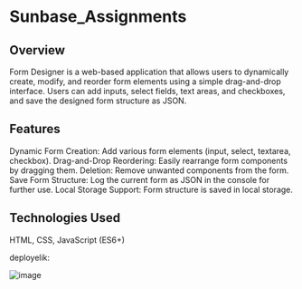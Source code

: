 # Sunbase_Assignments 
## Overview
Form Designer is a web-based application that allows users to dynamically create, modify, and reorder form elements using a simple drag-and-drop interface. Users can add inputs, select fields, text areas, and checkboxes, and save the designed form structure as JSON.

## Features
Dynamic Form Creation: Add various form elements (input, select, textarea, checkbox).
Drag-and-Drop Reordering: Easily rearrange form components by dragging them.
Deletion: Remove unwanted components from the form.
Save Form Structure: Log the current form as JSON in the console for further use.
Local Storage Support: Form structure is saved in local storage.

## Technologies Used
HTML, 
CSS, 
JavaScript (ES6+)

deployelik: 

![image](https://github.com/user-attachments/assets/3dda5ef3-8e13-45c1-b72f-5b95b07c5605)
